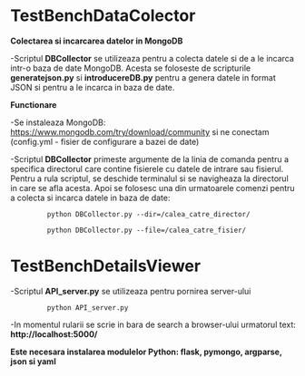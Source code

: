 # TestBenchDataColector

**Colectarea si incarcarea datelor in MongoDB**

-Scriptul **DBCollector** se utilizeaza pentru a colecta datele si de a le incarca intr-o baza de date MongoDB. Acesta se foloseste de scripturile **generatejson.py** si **introducereDB.py** pentru a genera datele in format JSON si pentru a le incarca in baza de date.

**Functionare**

-Se instaleaza MongoDB: https://www.mongodb.com/try/download/community si ne conectam (config.yml - fisier de configurare a bazei de date)

-Scriptul **DBCollector** primeste argumente de la linia de comanda pentru a specifica directorul care contine fisierele cu datele de intrare sau fisierul. Pentru a rula scriptul, se deschide terminalul si se navigheaza la directorul in care se afla acesta. Apoi se folosesc una din urmatoarele comenzi pentru a colecta si incarca datele in baza de date: 

             python DBCollector.py --dir=/calea_catre_director/
             
             python DBCollector.py --file=/calea_catre_fisier/

# TestBenchDetailsViewer

-Scriptul **API_server.py** se utilizeaza pentru pornirea server-ului 

             python API_server.py

-In momentul rularii se scrie in bara de search a browser-ului urmatorul text: **http://localhost:5000/**

**Este necesara instalarea modulelor Python: flask, pymongo, argparse, json si yaml**
